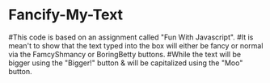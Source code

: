 # Fancify-My-Text

#This code is based on an assignment called "Fun With Javascript".
#It is mean't to show that the text typed into the box will either be fancy or normal via the FamcyShmancy or BoringBetty buttons.
#While the text will be bigger using the "Bigger!" button & will be capitalized using the "Moo" button.


